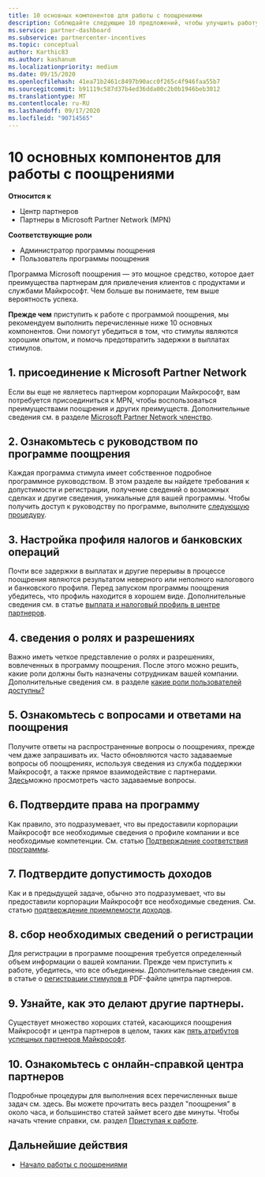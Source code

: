 ```yaml
---
title: 10 основных компонентов для работы с поощрениями
description: Соблюдайте следующие 10 предложений, чтобы улучшить работу программы поощрения и получить выплата быстрее.
ms.service: partner-dashboard
ms.subservice: partnercenter-incentives
ms.topic: conceptual
author: Karthic83
ms.author: kashanum
ms.localizationpriority: medium
ms.date: 09/15/2020
ms.openlocfilehash: 41ea71b2461c8497b90acc0f265c4f946faa55b7
ms.sourcegitcommit: b91119c587d37b4ed36dda00c2b0b1946beb3012
ms.translationtype: MT
ms.contentlocale: ru-RU
ms.lasthandoff: 09/17/2020
ms.locfileid: "90714565"
---
```

# <a name="the-10-essentials-for-working-with-incentives"></a>10 основных компонентов для работы с поощрениями

**Относится к**

- Центр партнеров
- Партнеры в Microsoft Partner Network (MPN)

**Соответствующие роли**

- Администратор программы поощрения
- Пользователь программы поощрения

Программа Microsoft поощрения — это мощное средство, которое дает преимущества партнерам для привлечения клиентов с продуктами и службами Майкрософт. Чем больше вы понимаете, тем выше вероятность успеха.

**Прежде чем** приступить к работе с программой поощрения, мы рекомендуем выполнить перечисленные ниже 10 основных компонентов. Они помогут убедиться в том, что стимулы являются хорошим опытом, и помочь предотвратить задержки в выплатах стимулов.

## <a name="1-join-the-microsoft-partner-network"></a>1. присоединение к Microsoft Partner Network

Если вы еще не являетесь партнером корпорации Майкрософт, вам потребуется присоединиться к MPN, чтобы воспользоваться преимуществами поощрения и других преимуществ. Дополнительные сведения см. в разделе [Microsoft Partner Network членство](https://partner.microsoft.com/membership).

## <a name="2-read-your-incentives-program-guide"></a>2. Ознакомьтесь с руководством по программе поощрения

Каждая программа стимула имеет собственное подробное программное руководством. В этом разделе вы найдете требования к допустимости и регистрации, получение сведений о возможных сделках и другие сведения, уникальные для вашей программы. Чтобы получить доступ к руководству по программе, выполните [следующую процедуру](incentives-determined-your-program-eligibility.md#determining-your-program-eligibility).

## <a name="3-set-up-your-tax-and-banking-profile"></a>3. Настройка профиля налогов и банковских операций

Почти все задержки в выплатах и другие перерывы в процессе поощрения являются результатом неверного или неполного налогового и банковского профиля. Перед запуском программы поощрения убедитесь, что профиль находится в хорошем виде. Дополнительные сведения см. в статье [выплата и налоговый профиль в центре партнеров](incentives-create-and-manage-your-payout-and-tax-profiles.md).

## <a name="4-learn-about-roles-and-permissions"></a>4. сведения о ролях и разрешениях

Важно иметь четкое представление о ролях и разрешениях, вовлеченных в программу поощрения. После этого можно решить, какие роли должны быть назначены сотрудникам вашей компании. Дополнительные сведения см. в разделе [какие роли пользователей доступны?](incentives-faq.md#what-user-roles-are-available)

## <a name="5-review-the-incentives-faq"></a>5. Ознакомьтесь с вопросами и ответами на поощрения

Получите ответы на распространенные вопросы о поощрениях, прежде чем даже запрашивать их. Часто обновляются часто задаваемые вопросы об поощрениях, используя сведения из служба поддержки Майкрософт, а также прямое взаимодействие с партнерами. [Здесь](incentives-faq.md)можно просмотреть часто задаваемые вопросы.

## <a name="6-confirm-your-program-eligibility"></a>6. Подтвердите права на программу

Как правило, это подразумевает, что вы предоставили корпорации Майкрософт все необходимые сведения о профиле компании и все необходимые компетенции. См. статью [Подтверждение соответствия программы](incentives-determined-your-program-eligibility.md).

## <a name="7-confirm-your-earnings-eligibility"></a>7. Подтвердите допустимость доходов

Как и в предыдущей задаче, обычно это подразумевает, что вы предоставили корпорации Майкрософт все необходимые сведения. См. статью [подтверждение приемлемости доходов](incentives-confirm-your-earnings-eligibility.md).

## <a name="8-gather-the-necessary-enrollment-information"></a>8. сбор необходимых сведений о регистрации

Для регистрации в программе поощрения требуется определенный объем информации о вашей компании. Прежде чем приступить к работе, убедитесь, что все объединены. Дополнительные сведения см. в статье о [регистрации стимулов в](https://assetsprod.microsoft.com/partner-center-incentives-enrollment.pdf) PDF-файле центра партнеров.

## <a name="9-learn-how-other-partners-do-it"></a>9. Узнайте, как это делают другие партнеры.

Существует множество хороших статей, касающихся поощрения Майкрософт и центра партнеров в целом, таких как [пять атрибутов успешных партнеров Майкрософт](https://www.microsoft.com/en-us/us-partner-blog/2019/08/29/the-five-attributes-of-successful-microsoft-partners/).

## <a name="10-read-the-partner-center-online-help"></a>10. Ознакомьтесь с онлайн-справкой центра партнеров

Подробные процедуры для выполнения всех перечисленных выше задач см. здесь. Вы можете прочитать весь раздел "поощрения" в около часа, и большинство статей займет всего две минуты. Чтобы начать чтение справки, см. раздел [Приступая к работе](incentives-get-started-intro.md).

## <a name="next-steps"></a>Дальнейшие действия

- [Начало работы с поощрениями](incentives-get-started-intro.md)
